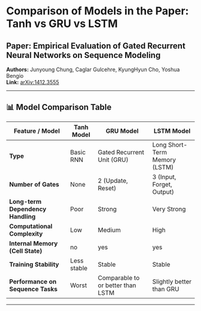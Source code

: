 #  Comparison of Models in the Paper: Tanh vs GRU vs LSTM

##  Paper: Empirical Evaluation of Gated Recurrent Neural Networks on Sequence Modeling
**Authors:** Junyoung Chung, Caglar Gulcehre, KyungHyun Cho, Yoshua Bengio  
**Link:** [arXiv:1412.3555](https://arxiv.org/pdf/1412.3555)

---

## 📊 Model Comparison Table

| Feature / Model                          | Tanh Model                         | GRU Model                                       | LSTM Model                                      |
|------------------------------------------|------------------------------------|-------------------------------------------------|------------------------------------------------|
| **Type**                                 | Basic RNN                          | Gated Recurrent Unit (GRU)                      | Long Short-Term Memory (LSTM)                   |
| **Number of Gates**                      | None                               | 2 (Update, Reset)                               | 3 (Input, Forget, Output)                       |
| **Long-term Dependency Handling**        | Poor                               | Strong                                          | Very Strong                                     |
| **Computational Complexity**             | Low                                | Medium                                          | High                                            |
| **Internal Memory (Cell State)**         | no                                 | yes                                             | yes                                             |
| **Training Stability**                   | Less stable                        | Stable                                          | Stable                                          |
| **Performance on Sequence Tasks**        | Worst                              | Comparable to or better than LSTM               | Slightly better than GRU                        |

---
